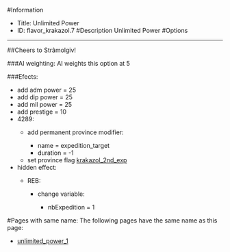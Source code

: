 #Information
 - Title: Unlimited Power
 - ID: flavor_krakazol.7
#Description
Unlimited Power
#Options

___
##Cheers to Strâmolgiv!

###AI weighting:
AI weights this option at 5


###Efects:<ul><li>add adm power = 25</li><li>add dip power = 25</li><li>add mil power = 25</li><li>add prestige = 10</li><li>4289:</li><ul><li>add permanent province modifier:</li><ul><li>name = expedition_target</li><li>duration = -1</li></ul><li>set province flag [krakazol_2nd_exp](../flags/krakazol_2nd_exp.md)</li></ul><li>hidden effect:</li><ul><li>REB:</li><ul><li>change variable:</li><ul><li>nbExpedition = 1</li></ul></ul></ul></ul>


#Pages with same name:
The following pages have the same name as this page:
 - [unlimited_power_1](unlimited_power_1.md)
